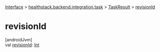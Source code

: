 
[Interface](../../../index.html) > [healthstack.backend.integration.task](../index.html) > [TaskResult](index.html) > [revisionId](revision-id.html)



# revisionId



[androidJvm]\
val [revisionId](revision-id.html): [Int](https://kotlinlang.org/api/latest/jvm/stdlib/kotlin/-int/index.html)




